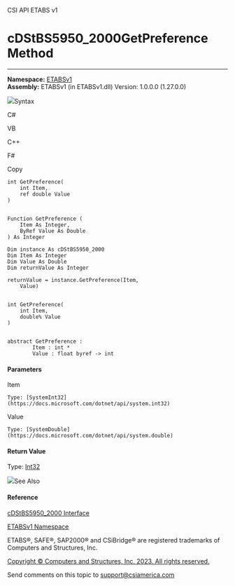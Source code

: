 ﻿

CSI API ETABS v1

# cDStBS5950_2000GetPreference Method  
  
---  
  
**Namespace:** [ETABSv1](2780f1b8-2033-5289-2298-1cdb2a7508d9.htm)  
**Assembly:** ETABSv1 (in ETABSv1.dll) Version: 1.0.0.0 (1.27.0.0)

![](../icons/SectionExpanded.png)Syntax

C#

VB

C++

F#

Copy

    
    
    int GetPreference(
    	int Item,
    	ref double Value
    )
    
    
    Function GetPreference ( 
    	Item As Integer,
    	ByRef Value As Double
    ) As Integer
    
    Dim instance As cDStBS5950_2000
    Dim Item As Integer
    Dim Value As Double
    Dim returnValue As Integer
    
    returnValue = instance.GetPreference(Item, 
    	Value)
    
    
    int GetPreference(
    	int Item, 
    	double% Value
    )
    
    
    abstract GetPreference : 
            Item : int * 
            Value : float byref -> int 
    

#### Parameters

Item

    Type: [SystemInt32](https://docs.microsoft.com/dotnet/api/system.int32)  

Value

    Type: [SystemDouble](https://docs.microsoft.com/dotnet/api/system.double)  

#### Return Value

Type: [Int32](https://docs.microsoft.com/dotnet/api/system.int32)

![](../icons/SectionExpanded.png)See Also

#### Reference

[cDStBS5950_2000 Interface](15dcafaa-fe1a-8211-2cc0-4755fcb91377.htm)

[ETABSv1 Namespace](2780f1b8-2033-5289-2298-1cdb2a7508d9.htm)

ETABS®, SAFE®, SAP2000® and CSiBridge® are registered trademarks of Computers
and Structures, Inc.  

[Copyright © Computers and Structures, Inc. 2023. All rights
reserved.](http://www.csiamerica.com)

Send comments on this topic to
[support@csiamerica.com](mailto:support%40csiamerica.com?Subject=CSI%20API%20ETABS%20v1)

